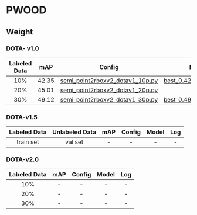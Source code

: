 # PWOOD

## Weight
### DOTA- v1.0
Labeled Data | mAP | Config | Model | Log |
| :---------: | :---: | :----: | :---: | :---: |
| 10% | 42.35 | [semi_point2rboxv2_dotav1_10p.py](https://github.com/123sio/PWOOD/blob/Point/configs_dota15/pwood_p/dotav1/semi_point2rboxv2_dotav1_10p.py) | [best_0.423539_mAP.pth](https://huggingface.co/Xm4nQ8/weight/blob/main/work_dir_p/pwood_p/10p/best_0.423539_mAP.pth) | - |
| 20% | 45.01 | [semi_point2rboxv2_dotav1_20p.py](https://github.com/123sio/PWOOD/blob/Point/configs_dota15/pwood_p/dotav1/semi_point2rboxv2_dotav1_20p.py) | - | - |
| 30% | 49.12 | [semi_point2rboxv2_dotav1_30p.py](https://github.com/123sio/PWOOD/blob/Point/configs_dota15/pwood_p/dotav1/semi_point2rboxv2_dotav1_30p.py) | [best_0.491197_mAP.pth](https://huggingface.co/Xm4nQ8/weight/blob/main/work_dir_p/pwood_p/30p/best_0.491197_mAP.pth) | [dotav1_30p_log](https://huggingface.co/Xm4nQ8/weight/blob/main/work_dir_p/pwood_p/30p/20250312_094532.log.json) |

### DOTA-v1.5
 Labeled Data | Unlabeled Data | mAP | Config | Model | Log |
| :---------: | :-----------: | :----: | :---: | :---: | :---: |
|train set| val set | - | - | - | - |

### DOTA-v2.0
Labeled Data | mAP | Config | Model | Log |
| :---------: | :---: | :----: | :---: | :---: |
| 10% | - | - | - | - |
| 20% | - | - | - | - |
| 30% | - | - | - | - |

